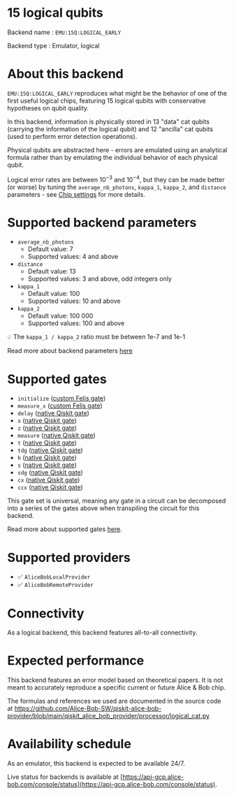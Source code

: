 # 15 logical qubits

Backend name : `EMU:15Q:LOGICAL_EARLY`

Backend type : Emulator, logical

# About this backend
`EMU:15Q:LOGICAL_EARLY` reproduces what might be the behavior of one of the first useful logical chips, featuring 15 logical qubits with conservative hypotheses on qubit quality.

In this backend, information is physically stored in 13 "data" cat qubits (carrying the information of the logical qubit) and 12 "ancilla" cat qubits (used to perform error detection operations).

Physical qubits are abstracted here - errors are emulated using an analytical formula rather than by emulating the individual behavior of each physical qubit.

Logical error rates are between $10^{-3}$ and $10^{-4}$, but they can be made better (or worse) by tuning the `average_nb_photons`, `kappa_1`, `kappa_2`, and `distance` parameters - see [Chip settings](../../reference/supported_instructions.md) for more details.

# Supported backend parameters
- `average_nb_photons`
    - Default value: 7
    - Supported values: 4 and above
- `distance`
    - Default value: 13
    - Supported values: 3 and above, odd integers only
- `kappa_1`
    - Default value: 100
    - Supported values: 10 and above
- `kappa_2`
    - Default value: 100 000
    - Supported values: 100 and above

💡 The `kappa_1 / kappa_2` ratio must be between 1e-7 and 1e-1

Read more about backend parameters [here](../set_parameters.md)

# Supported gates
- `initialize` ([custom Felis gate](../../reference/supported_instructions.md))
- `measure_x` ([custom Felis gate](../../reference/supported_instructions.md))
- `delay` ([native Qiskit gate](https://docs.quantum.ibm.com/api/qiskit/circuit#delay))
- `x` ([native Qiskit gate](https://docs.quantum.ibm.com/api/qiskit/qiskit.circuit.library.XGate))
- `z` ([native Qiskit gate](https://docs.quantum.ibm.com/api/qiskit/qiskit.circuit.library.ZGate))
- `measure` ([native Qiskit gate](https://docs.quantum.ibm.com/api/qiskit/circuit#measure))
- `t` ([native Qiskit gate](https://docs.quantum.ibm.com/api/qiskit/qiskit.circuit.library.TGate))
- `tdg` ([native Qiskit gate](https://docs.quantum.ibm.com/api/qiskit/qiskit.circuit.library.TdgGate))
- `h` ([native Qiskit gate](https://docs.quantum.ibm.com/api/qiskit/qiskit.circuit.library.HGate))
- `s` ([native Qiskit gate](https://docs.quantum.ibm.com/api/qiskit/qiskit.circuit.library.SGate))
- `sdg` ([native Qiskit gate](https://docs.quantum.ibm.com/api/qiskit/qiskit.circuit.library.SdgGate))
- `cx` ([native Qiskit gate](https://docs.quantum.ibm.com/api/qiskit/qiskit.circuit.library.CXGate))
- `ccx` ([native Qiskit gate](https://docs.quantum.ibm.com/api/qiskit/qiskit.circuit.library.CCXGate))

This gate set is universal, meaning any gate in a circuit can be decomposed into a series of the gates above when transpiling the circuit for this backend.

Read more about supported gates [here](../../reference/supported_instructions.md).

# Supported providers
- ✅ `AliceBobLocalProvider`
- ✅ `AliceBobRemoteProvider`

# Connectivity

As a logical backend, this backend features all-to-all connectivity.

# Expected performance
This backend features an error model based on theoretical papers. It is not meant to accurately reproduce a specific current or future Alice & Bob chip.

The formulas and references we used are documented in the source code at https://github.com/Alice-Bob-SW/qiskit-alice-bob-provider/blob/main/qiskit_alice_bob_provider/processor/logical_cat.py

# Availability schedule
As an emulator, this backend is expected to be available 24/7.

Live status for backends is available at [https://api-gcp.alice-bob.com/console/status](https://api-gcp.alice-bob.com/console/status).